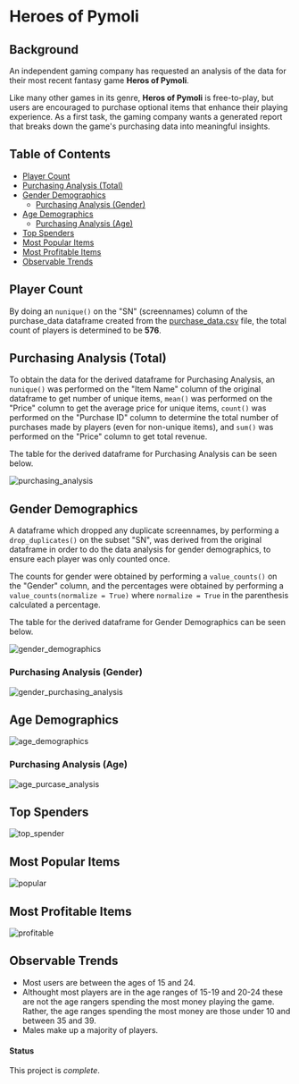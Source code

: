 # Heroes of Pymoli

## Background

An independent gaming company has requested an analysis of the data for their most recent fantasy game **Heros of Pymoli**. 

Like many other games in its genre, **Heros of Pymoli** is free-to-play, but users are encouraged to purchase optional items that enhance their playing experience. As a first task, the gaming company wants a generated report that breaks down the game's purchasing data into meaningful insights.

## Table of Contents 
* [Player Count](#player-count)
* [Purchasing Analysis (Total)](#purchasing-analysis-total)
* [Gender Demographics](#gender-demographics)
  * [Purchasing Analysis (Gender)](#purchasing-analysis-gender)
* [Age Demographics](#age-demographics)
  * [Purchasing Analysis (Age)](#purchasing-analysis-age)
* [Top Spenders](#top-spenders)
* [Most Popular Items](#most-populat-items)
* [Most Profitable Items](#most-profitable-items)
* [Observable Trends](#observable-trends)

## Player Count 
By doing an `nunique()` on the "SN" (screennames) column of the purchase_data dataframe created from the [purchase_data.csv](https://github.com/cveras33/pandas-challenge/blob/master/Resources/purchase_data.csv) file, the total count of players is determined to be **576**. 

## Purchasing Analysis (Total)

To obtain the data for the derived dataframe for Purchasing Analysis, an `nunique()` was performed on the "Item Name" column of the original dataframe to get number of unique items, `mean()` was performed on the "Price" column to get the average price for unique items, `count()` was performed on the "Purchase ID" column to determine the total number of purchases made by players (even for non-unique items), and `sum()` was performed on the "Price" column to get total revenue. 

The table for the derived dataframe for Purchasing Analysis can be seen below. 

![purchasing_analysis](https://github.com/cveras33/pandas-challenge/blob/master/Images/purchasing_analysis.png)

## Gender Demographics

A dataframe which dropped any duplicate screennames, by performing a `drop_duplicates()` on the subset "SN", was derived from the original dataframe in order to do the data analysis for gender demographics, to ensure each player was only counted once. 

The counts for gender were obtained by performing a `value_counts()` on the "Gender" column, and the percentages were obtained by performing a `value_counts(normalize = True)` where `normalize = True` in the parenthesis calculated a percentage.

The table for the derived dataframe for Gender Demographics can be seen below. 

![gender_demographics](https://github.com/cveras33/pandas-challenge/blob/master/Images/gender_demographics.png)

### Purchasing Analysis (Gender)

![gender_purchasing_analysis](https://github.com/cveras33/pandas-challenge/blob/master/Images/gender_purchasing_analysis.png)

## Age Demographics

![age_demographics](https://github.com/cveras33/pandas-challenge/blob/master/Images/age_demographics.png)

### Purchasing Analysis (Age)

![age_purcase_analysis](https://github.com/cveras33/pandas-challenge/blob/master/Images/age_purchase_analysis.png)

## Top Spenders

![top_spender](https://github.com/cveras33/pandas-challenge/blob/master/Images/top_spenders.png)

## Most Popular Items

![popular](https://github.com/cveras33/pandas-challenge/blob/master/Images/most_popular_items.png)

## Most Profitable Items

![profitable](https://github.com/cveras33/pandas-challenge/blob/master/Images/most_profitable_items.png)

## Observable Trends
* Most users are between the ages of 15 and 24.
* Althought most players are in the age ranges of 15-19 and 20-24 these are not the age rangers spending the most money playing the game. Rather, the age ranges spending the most money are those under 10 and between 35 and 39.
* Males make up a majority of players.

#### Status 
This project is *complete*. 
